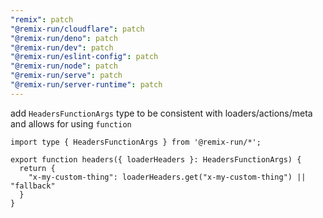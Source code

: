 ```yaml
---
"remix": patch
"@remix-run/cloudflare": patch
"@remix-run/deno": patch
"@remix-run/dev": patch
"@remix-run/eslint-config": patch
"@remix-run/node": patch
"@remix-run/serve": patch
"@remix-run/server-runtime": patch
---
```


add `HeadersFunctionArgs` type to be consistent with loaders/actions/meta and allows for using `function`

```tsx
import type { HeadersFunctionArgs } from '@remix-run/*';

export function headers({ loaderHeaders }: HeadersFunctionArgs) {
  return {
    "x-my-custom-thing": loaderHeaders.get("x-my-custom-thing") || "fallback"
  }
}
```
